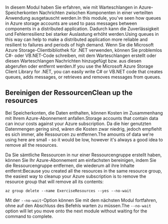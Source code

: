 <span data-ttu-id="34956-101">In diesem Modul haben Sie erfahren, wie mit Warteschlangen in Azure-Speicherkonten Nachrichten zwischen Komponenten in einer verteilten Anwendung ausgetauscht werden.</span><span class="sxs-lookup"><span data-stu-id="34956-101">In this module, you've seen how queues in Azure storage accounts are used to pass messages between components in a distributed application.</span></span> <span data-ttu-id="34956-102">Dadurch kann die Zuverlässigkeit und Fehlerresilienz bei starker Auslastung erhöht werden.</span><span class="sxs-lookup"><span data-stu-id="34956-102">Using queues in this way can help to make a distributed application more reliable and resilient to failures and periods of high demand.</span></span> <span data-ttu-id="34956-103">Wenn Sie die Microsoft Azure Storage-Clientbibliothek für .NET verwenden, können Sie problemlos C#- oder VB.NET-Code schreiben, mit dem Warteschlangen erstellt oder diesen Warteschlangen Nachrichten hinzugefügt bzw. aus diesen abgerufen oder entfernt werden.</span><span class="sxs-lookup"><span data-stu-id="34956-103">If you use the Microsoft Azure Storage Client Library for .NET, you can easily write C# or VB.NET code that creates queues, adds messages, or retrieves and removes messages from queues.</span></span>

## <a name="clean-up-the-resources"></a><span data-ttu-id="34956-104">Bereinigen der Ressourcen</span><span class="sxs-lookup"><span data-stu-id="34956-104">Clean up the resources</span></span>

<span data-ttu-id="34956-105">Bei Speicherkonten, die Daten enthalten, können Kosten im Zusammenhang mit Ihrem Azure-Abonnement anfallen.</span><span class="sxs-lookup"><span data-stu-id="34956-105">Storage accounts that contain data can incur costs against your Azure subscription.</span></span> <span data-ttu-id="34956-106">Da die hier genutzten Datenmengen gering sind, wären die Kosten zwar niedrig, jedoch empfiehlt es sich immer, alle Ressourcen zu entfernen.</span><span class="sxs-lookup"><span data-stu-id="34956-106">The amounts of data we're using here are small - so it would be low, however it's always a good idea to remove all the resources.</span></span>

<span data-ttu-id="34956-107">Da Sie sämtliche Ressourcen in nur einer Ressourcengruppe erstellt haben, können Sie Ihr Azure-Abonnement am einfachsten bereinigen, indem Sie die Ressourcengruppe entfernen, die wiederum all ihre Inhalte entfernt:</span><span class="sxs-lookup"><span data-stu-id="34956-107">Because you created all the resources in the same resource group, the easiest way to cleanup your Azure subscription is to remove the resource group that will remove all its contents:</span></span>

```azurecli
az group delete --name ExerciseResources --yes --no-wait
```

<span data-ttu-id="34956-108">Mit der `--no-wait`-Option können Sie mit dem nächsten Modul fortfahren, ohne auf den Abschluss des Befehls warten zu müssen.</span><span class="sxs-lookup"><span data-stu-id="34956-108">The `--no-wait` option will let you move onto the next module without waiting for the command to complete.</span></span>